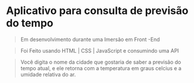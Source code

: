 # Aplicativo para consulta de previsão do tempo

> Em desenvolvimento durante uma Imersão em Front -End

> Foi Feito usando HTML | CSS | JavaScript e consumindo uma API

> Você digita o nome da cidade que gostaria de saber a previsão do tempo atual, e ele retorna com a temperatura em graus celcius e a umidade relativa do ar.
